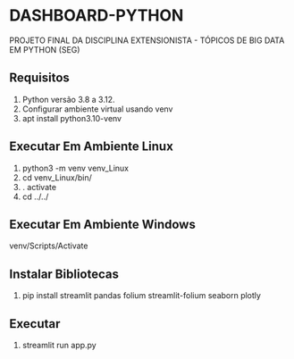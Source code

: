 # DASHBOARD-PYTHON
PROJETO FINAL DA DISCIPLINA EXTENSIONISTA - TÓPICOS DE BIG DATA EM PYTHON (SEG)

## Requisitos

1. Python versão 3.8 a 3.12.
2. Configurar ambiente virtual usando venv
3. apt install python3.10-venv

## Executar Em Ambiente Linux
1. python3 -m venv venv_Linux
2. cd venv_Linux/bin/
3. . activate
4. cd ../../

## Executar Em Ambiente Windows
venv/Scripts/Activate


## Instalar Bibliotecas
1. pip install streamlit pandas folium streamlit-folium seaborn plotly

## Executar
1. streamlit run app.py

